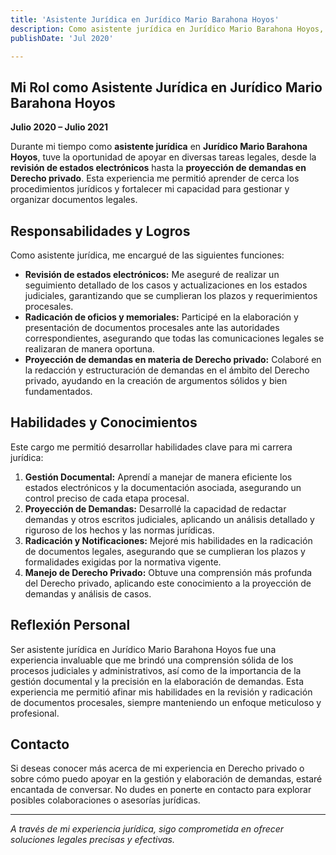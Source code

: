 ```yaml
---
title: 'Asistente Jurídica en Jurídico Mario Barahona Hoyos'
description: Como asistente jurídica en Jurídico Mario Barahona Hoyos, participé en la revisión de estados electrónicos, radicación de oficios y memoriales, así como en la proyección de demandas en Derecho privado.
publishDate: 'Jul 2020'

---
```



## Mi Rol como Asistente Jurídica en Jurídico Mario Barahona Hoyos

**Julio 2020 – Julio 2021**

Durante mi tiempo como **asistente jurídica** en **Jurídico Mario Barahona Hoyos**, tuve la oportunidad de apoyar en diversas tareas legales, desde la **revisión de estados electrónicos** hasta la **proyección de demandas en Derecho privado**. Esta experiencia me permitió aprender de cerca los procedimientos jurídicos y fortalecer mi capacidad para gestionar y organizar documentos legales.

## Responsabilidades y Logros

Como asistente jurídica, me encargué de las siguientes funciones:

- **Revisión de estados electrónicos:** Me aseguré de realizar un seguimiento detallado de los casos y actualizaciones en los estados judiciales, garantizando que se cumplieran los plazos y requerimientos procesales.
- **Radicación de oficios y memoriales:** Participé en la elaboración y presentación de documentos procesales ante las autoridades correspondientes, asegurando que todas las comunicaciones legales se realizaran de manera oportuna.
- **Proyección de demandas en materia de Derecho privado:** Colaboré en la redacción y estructuración de demandas en el ámbito del Derecho privado, ayudando en la creación de argumentos sólidos y bien fundamentados.

## Habilidades y Conocimientos

Este cargo me permitió desarrollar habilidades clave para mi carrera jurídica:

1. **Gestión Documental:** Aprendí a manejar de manera eficiente los estados electrónicos y la documentación asociada, asegurando un control preciso de cada etapa procesal.
2. **Proyección de Demandas:** Desarrollé la capacidad de redactar demandas y otros escritos judiciales, aplicando un análisis detallado y riguroso de los hechos y las normas jurídicas.
3. **Radicación y Notificaciones:** Mejoré mis habilidades en la radicación de documentos legales, asegurando que se cumplieran los plazos y formalidades exigidas por la normativa vigente.
4. **Manejo de Derecho Privado:** Obtuve una comprensión más profunda del Derecho privado, aplicando este conocimiento a la proyección de demandas y análisis de casos.

## Reflexión Personal

Ser asistente jurídica en Jurídico Mario Barahona Hoyos fue una experiencia invaluable que me brindó una comprensión sólida de los procesos judiciales y administrativos, así como de la importancia de la gestión documental y la precisión en la elaboración de demandas. Esta experiencia me permitió afinar mis habilidades en la revisión y radicación de documentos procesales, siempre manteniendo un enfoque meticuloso y profesional.

## Contacto

Si deseas conocer más acerca de mi experiencia en Derecho privado o sobre cómo puedo apoyar en la gestión y elaboración de demandas, estaré encantada de conversar. No dudes en ponerte en contacto para explorar posibles colaboraciones o asesorías jurídicas.

---

_A través de mi experiencia jurídica, sigo comprometida en ofrecer soluciones legales precisas y efectivas._
